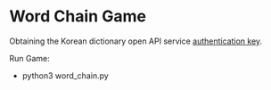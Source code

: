 # Word Chain Game

Obtaining the Korean dictionary open API service [authentication key](https://opendict.korean.go.kr/service/openApiRegister).

Run Game:
- python3 word_chain.py
